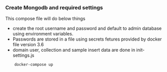 ### Create Mongodb and required settings

This compose file will do below things
- create the root username and password and default to admin database using environment variables.
- Passwords are stored in a file using secrets fetures provided by docker file version 3.6
- domain user, collection and sample insert data are done in init-settings.js

```bash
    docker-compose up
```